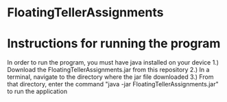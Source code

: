 # FloatingTellerAssignments
# Instructions for running the program
In order to run the program, you must have java installed on your device
1.) Download the FloatingTellerAssignments.jar from this repository
2.) In a terminal, navigate to the directory where the jar file downloaded
3.) From that directory, enter the command "java -jar FloatingTellerAssignments.jar" to run the application
